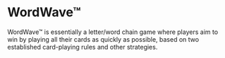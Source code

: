 # WordWave™
WordWave™ is essentially a letter/word chain game where players aim to win by playing all their cards as 
quickly as possible, based on two established card-playing rules and other strategies.

